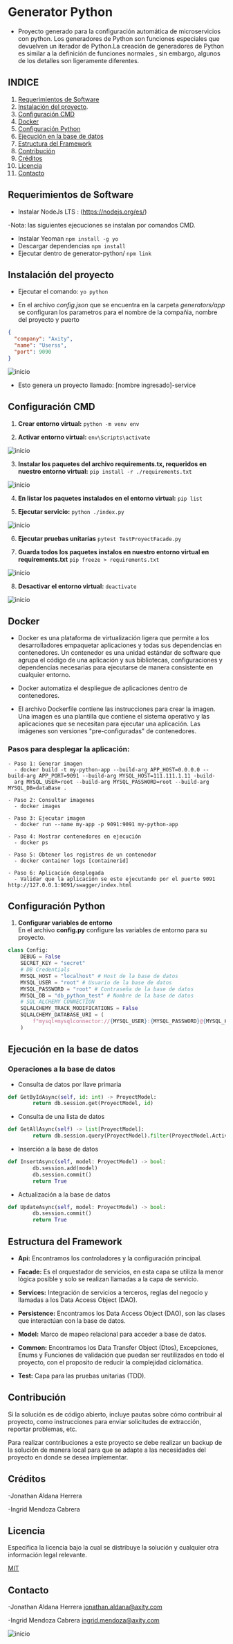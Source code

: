 # Generator Python
- Proyecto generado para la configuración automática de microservicios con python.
Los generadores de Python son funciones especiales que devuelven un iterador de Python.La creación de generadores de Python es similar a la definición de funciones normales , sin embargo, algunos de los detalles son ligeramente diferentes.

## INDICE

1. [Requerimientos de Software](#Requerimientos_de_Software)
2. [Instalación del proyecto](#Instalación_del_proyecto).
3. [Configuración CMD](#Configuración_CMD)
4. [Docker](#Docker)
5. [Configuración Python](#Configuración_Python)
6. [Ejecución en la base de datos](#Ejecución_en_la_base_de_datos)
7. [Estructura del Framework](#Estructura_del_Framework)
8. [Contribución](#Contribución)
9. [Créditos](#Créditos)
10. [Licencia](#Licencia)
11. [Contacto](#Contacto)

## Requerimientos de Software

* Instalar NodeJs LTS : (https://nodejs.org/es/)
  
-Nota: las siguientes ejecuciones se instalan por comandos CMD.
  
* Instalar Yeoman
    `npm install -g yo`
* Descargar dependencias 
    `npm install`
* Ejecutar dentro de generator-python/
    `npm link`

## Instalación del proyecto

- Ejecutar el comando: `yo python`  

- En el archivo *config.json* que se encuentra en la carpeta *generators/app* se configuran los parametros para el nombre de la compañia, nombre del proyecto y puerto

```json
{
  "company": "Axity",
  "name": "Userss",
  "port": 9090
}
```
![inicio](./assets/config.png)

- Esto genera un proyecto llamado: [nombre ingresado]-service

## Configuración CMD

1. **Crear entorno virtual:**
    `python -m venv env`

2. **Activar entorno virtual:**
    `env\Scripts\activate`

 ![inicio](./assets/env.png)

3. **Instalar los paquetes del archivo requirements.tx, requeridos en nuestro entorno virtual:**
    `pip install -r ./requirements.txt`

![inicio](./assets/install_req.png)

4. **En listar los paquetes instalados en el entorno virtual:**
    `pip list`

5. **Ejecutar servicio:**
    `python ./index.py`

![inicio](./assets/index_py.png)

6. **Ejecutar pruebas unitarias**
    `pytest TestProyectFacade.py`

7. **Guarda todos los paquetes instalos en nuestro entorno virtual en requirements.txt**
    `pip freeze > requirements.txt`

![inicio](./assets/requiriments.png)

8. **Desactivar el entorno virtual:**
    `deactivate`

![inicio](./assets/deactive.png)

 
 ## Docker
- Docker es una plataforma de virtualización ligera que permite a los desarrolladores empaquetar aplicaciones y todas sus dependencias en contenedores. Un contenedor es una unidad estándar de software que agrupa el código de una aplicación y sus bibliotecas, configuraciones y dependencias necesarias para ejecutarse de manera consistente en cualquier entorno.

- Docker automatiza el despliegue de aplicaciones dentro de contenedores.
    
- El archivo Dockerfile contiene las instrucciones para crear la imagen. Una imagen es una plantilla que contiene el sistema operativo y las aplicaciones que se necesitan para ejecutar una aplicación. Las imágenes son versiones "pre-configuradas" de contenedores.

    
 ### Pasos para desplegar la aplicación:
    
    - Paso 1: Generar imagen
      - docker build -t my-python-app --build-arg APP_HOST=0.0.0.0 --build-arg APP_PORT=9091 --build-arg MYSQL_HOST=111.111.1.11 -build- 
      arg MYSQL_USER=root --build-arg MYSQL_PASSWORD=root --build-arg MYSQL_DB=dataBase .
    
    - Paso 2: Consultar imagenes
      - docker images
    
    - Paso 3: Ejecutar imagen
      - docker run --name my-app -p 9091:9091 my-python-app
    
    - Paso 4: Mostrar contenedores en ejecución
      - docker ps
    
    - Paso 5: Obtener los registros de un contenedor
      - docker container logs [containerid]
    
    - Paso 6: Aplicación desplegada
      - Validar que la aplicación se este ejecutando por el puerto 9091 http://127.0.0.1:9091/swagger/index.html

## Configuración Python

1. **Configurar variables de entorno**  
En el archivo **config.py** configure las variables de entorno para su proyecto.
```python
class Config:
    DEBUG = False
    SECRET_KEY = "secret"
    # DB Credentials
    MYSQL_HOST = "localhost" # Host de la base de datos
    MYSQL_USER = "root" # Usuario de la base de datos
    MYSQL_PASSWORD = "root" # Contraseña de la base de datos
    MYSQL_DB = "db_python_test" # Nombre de la base de datos
    # SQL ALCHEMY CONNECTION
    SQLALCHEMY_TRACK_MODIFICATIONS = False
    SQLALCHEMY_DATABASE_URI = (
        f"mysql+mysqlconnector://{MYSQL_USER}:{MYSQL_PASSWORD}@{MYSQL_HOST}/{MYSQL_DB}"
    )
```
## Ejecución en la base de datos

### Operaciones a la base de datos
  - Consulta de datos por llave primaria
```python
def GetByIdAsync(self, id: int) -> ProyectModel:
        return db.session.get(ProyectModel, id)
```
  - Consulta de una lista de datos
```python
def GetAllAsync(self) -> list[ProyectModel]:
        return db.session.query(ProyectModel).filter(ProyectModel.Active == True).all()
```
  - Inserción a la base de datos
```python
def InsertAsync(self, model: ProyectModel) -> bool:
        db.session.add(model)
        db.session.commit()
        return True
```
- Actualización a la base de datos
```python
def UpdateAsync(self, model: ProyectModel) -> bool:
        db.session.commit()
        return True
```

## Estructura del Framework


- **Api:** Encontramos los controladores y la configuración principal.
  
- **Facade:** Es el orquestador de servicios, en esta capa se utiliza la menor lógica posible y solo se realizan llamadas a la capa de servicio.
  
- **Services:** Integración de servicios a terceros, reglas del negocio y llamadas a los Data Access Object (DAO).
  
- **Persistence:** Encontramos los Data Access Object (DAO), son las clases que interactúan con la base de datos.
  
- **Model:** Marco de mapeo relacional para acceder a base de datos.
  
- **Common:** Encontramos los Data Transfer Object (Dtos), Excepciones, Enums y Funciones de validación que puedan ser reutilizados en todo el proyecto, con el proposito de reducir la complejidad ciclomática.
  
- **Test:** Capa para las pruebas unitarias (TDD).


## Contribución 
  Si la solución es de código abierto, incluye pautas sobre cómo contribuir al proyecto, como instrucciones para enviar solicitudes de extracción, reportar problemas, etc.
  
  Para realizar contribuciones a este proyecto se debe realizar un backup de la solución de manera local para que se adapte a las necesidades del proyecto en donde se desea implementar.

## Créditos

-Jonathan Aldana Herrera 

-Ingrid Mendoza Cabrera 
 

## Licencia 

Especifica la licencia bajo la cual se distribuye la solución y cualquier otra información legal relevante.

[MIT](https://opensource.org/licenses/MIT)

## Contacto

-Jonathan Aldana Herrera           jonathan.aldana@axity.com

-Ingrid Mendoza Cabrera            ingrid.mendoza@axity.com


![inicio](./assets/CReA.png)
